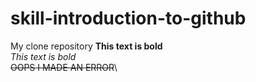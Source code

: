 # skill-introduction-to-github
My clone repository
**This text is bold**\
_This text is bold_\
~~OOPS I MADE AN ERROR~~\
